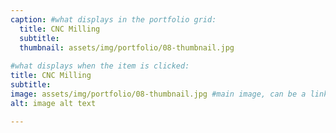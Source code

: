 ```yaml
---
caption: #what displays in the portfolio grid:
  title: CNC Milling
  subtitle: 
  thumbnail: assets/img/portfolio/08-thumbnail.jpg
  
#what displays when the item is clicked:
title: CNC Milling
subtitle: 
image: assets/img/portfolio/08-thumbnail.jpg #main image, can be a link or a file in assets/img/portfolio
alt: image alt text

---
```



